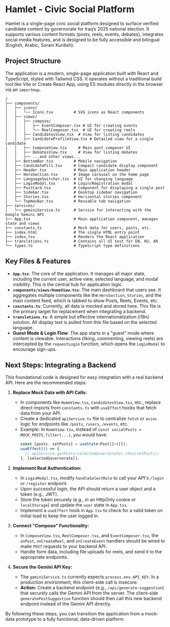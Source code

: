 # Hamlet - Civic Social Platform

Hamlet is a single-page civic social platform designed to surface verified candidate content by governorate for Iraq’s 2025 national election. It supports various content formats (posts, reels, events, debates), integrates social media features, and is designed to be fully accessible and bilingual (English, Arabic, Sorani Kurdish).

## Project Structure

The application is a modern, single-page application built with React and TypeScript, styled with Tailwind CSS. It operates without a traditional build tool like Vite or Create React App, using ES modules directly in the browser via an `importmap`.

```
/
├── components/
│   ├── icons/
│   │   └── Icons.tsx         # SVG icons as React components
│   ├── views/
│   │   ├── compose/
│   │   │   ├── EventComposer.tsx # UI for creating events
│   │   │   └── ReelComposer.tsx  # UI for creating reels
│   │   ├── CandidatesView.tsx  # View for listing candidates
│   │   ├── CandidateProfileView.tsx # Detailed view for a single candidate
│   │   ├── ComposeView.tsx     # Main post composer UI
│   │   ├── DebatesView.tsx     # View for listing debates
│   │   ├── ...and other views...
│   ├── BottomBar.tsx         # Mobile navigation
│   ├── CandidatePill.tsx     # Compact candidate display component
│   ├── Header.tsx            # Main application header
│   ├── HeroSection.tsx       # Image carousel on the home page
│   ├── LanguageSwitcher.tsx  # UI for changing language
│   ├── LoginModal.tsx        # Login/Registration modal
│   ├── PostCard.tsx          # Component for displaying a single post
│   ├── Sidebar.tsx           # Desktop sidebar navigation
│   ├── Stories.tsx           # Horizontal stories component
│   └── TopNavBar.tsx         # Reusable tab navigation
├── services/
│   └── geminiService.ts      # Service for interacting with the Google Gemini API
├── App.tsx                   # Main application component, manages state and views
├── constants.ts              # Mock data for users, posts, etc.
├── index.html                # The single HTML entry point
├── index.tsx                 # Renders the React application
├── translations.ts           # Contains all UI text for EN, KU, AR
└── types.ts                  # TypeScript type definitions
```

## Key Files & Features

-   **`App.tsx`**: The core of the application. It manages all major state, including the current user, active view, selected language, and modal visibility. This is the central hub for application logic.
-   **`components/views/HomeView.tsx`**: The main dashboard that users see. It aggregates multiple components like the `HeroSection`, `Stories`, and the main content feed, which is tabbed to show Posts, Reels, Events, etc.
-   **`constants.ts`**: Currently, all data is mocked and stored here. This file is the primary target for replacement when integrating a backend.
-   **`translations.ts`**: A simple but effective internationalization (i18n) solution. All display text is pulled from this file based on the selected language.
-   **Guest Mode & Login Flow**: The app starts in a "guest" mode where content is viewable. Interactions (liking, commenting, viewing reels) are intercepted by the `requestLogin` function, which opens the `LoginModal` to encourage sign-ups.

## Next Steps: Integrating a Backend

This foundational code is designed for easy integration with a real backend API. Here are the recommended steps:

1.  **Replace Mock Data with API Calls:**
    -   In components like `HomeView.tsx`, `CandidatesView.tsx`, etc., replace direct imports from `constants.ts` with `useEffect` hooks that fetch data from your API.
    -   Create a dedicated `apiService.ts` file to centralize `fetch` or `axios` logic for endpoints like `/posts`, `/users`, `/events`, etc.
    -   Example: In `HomeView.tsx`, instead of `const socialPosts = MOCK_POSTS.filter(...)`, you would have:
        ```typescript
        const [posts, setPosts] = useState<Post[]>([]);
        useEffect(() => {
          // apiService.getPosts(selectedGovernorate).then(setPosts);
        }, [selectedGovernorate]);
        ```

2.  **Implement Real Authentication:**
    -   In `LoginModal.tsx`, modify `handleSelectRole` to call your API's `/login` or `/register` endpoint.
    -   Upon successful login, the API should return a user object and a token (e.g., JWT).
    -   Store the token securely (e.g., in an HttpOnly cookie or `localStorage`) and update the `user` state in `App.tsx`.
    -   Implement a `useEffect` hook in `App.tsx` to check for a valid token on initial load to keep the user logged in.

3.  **Connect "Compose" Functionality:**
    -   In `ComposeView.tsx`, `ReelComposer.tsx`, and `EventComposer.tsx`, the `onPost`, `onCreateReel`, and `onCreateEvent` handlers should be wired to make `POST` requests to your backend API.
    -   Handle form data, including file uploads for reels, and send it to the appropriate endpoints.

4.  **Secure the Gemini API Key:**
    -   The `geminiService.ts` currently expects `process.env.API_KEY`. In a production environment, this client-side call is insecure.
    -   **Action:** Create a backend endpoint (e.g., `/api/generate-suggestion`) that securely calls the Gemini API from the server. The client-side `generatePostSuggestion` function should then call this new backend endpoint instead of the Gemini API directly.

By following these steps, you can transition the application from a mock-data prototype to a fully functional, data-driven platform.
